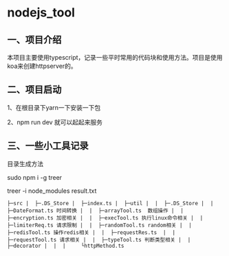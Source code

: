 # nodejs_tool

## 一、项目介绍

​	本项目主要使用typescript，记录一些平时常用的代码块和使用方法。项目是使用koa来创建httpserver的。

## 二、项目启动

1、在根目录下yarn一下安装一下包

2、npm run dev 就可以起起来服务



## 三、一些小工具记录

目录生成方法

sudo npm i -g treer

treer -i node_modules  result.txt

`├─src
|  ├─.DS_Store
|  ├─index.ts
|  ├─util
|  |  ├─.DS_Store
|  |  ├─DateFormat.ts 时间转换
|  |  ├─arrayTool.ts  数组操作
|  |  ├─encryption.ts 加密相关
|  |  ├─execTool.ts 执行linux命令相关
|  |  ├─limiterReq.ts 请求限制
|  |  ├─randomTool.ts random相关
|  |  ├─redisTool.ts 操作redis相关
|  |  ├─requestRes.ts 
|  |  ├─requestTool.ts 请求相关
|  |  ├─typeTool.ts 判断类型相关
|  |  ├─decorator
|  |  |     └httpMethod.ts`